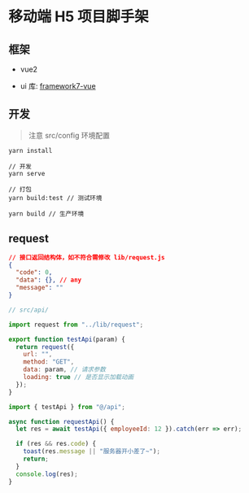 # 移动端 H5 项目脚手架

## 框架

- vue2

- ui 库: [framework7-vue](https://framework7.io/vue/)

## 开发

> 注意 src/config 环境配置

```
yarn install

// 开发
yarn serve

// 打包
yarn build:test // 测试环境

yarn build // 生产环境
```

## request

```json
// 接口返回结构体，如不符合需修改 lib/request.js
{
  "code": 0,
  "data": {}, // any
  "message": ""
}
```

```js
// src/api/

import request from "../lib/request";

export function testApi(param) {
  return request({
    url: "",
    method: "GET",
    data: param, // 请求参数
    loading: true // 是否显示加载动画
  });
}
```

```js
import { testApi } from "@/api";

async function requestApi() {
  let res = await testApi({ employeeId: 12 }).catch(err => err);

  if (res && res.code) {
    toast(res.message || "服务器开小差了~");
    return;
  }
  console.log(res);
}
```
